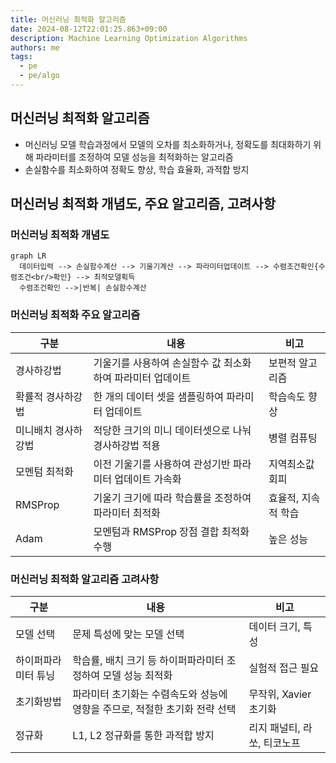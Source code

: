 ```yaml
---
title: 머신러닝 최적화 알고리즘
date: 2024-08-12T22:01:25.863+09:00
description: Machine Learning Optimization Algorithms
authors: me
tags:
  - pe
  - pe/algo 
---
```


## 머신러닝 최적화 알고리즘

- 머신러닝 모델 학습과정에서 모델의 오차를 최소화하거나, 정확도를 최대화하기 위해 파라미터를 조정하여 모델 성능을 최적화하는 알고리즘
- 손실함수를 최소화하여 정확도 향상, 학습 효율화, 과적합 방지

## 머신러닝 최적화 개념도, 주요 알고리즘, 고려사항

### 머신러닝 최적화 개념도

```mermaid
graph LR
  데이터입력 --> 손실함수계산 --> 기울기계산 --> 파라미터업데이트 --> 수렴조건확인{수렴조건<br/>확인} --> 최적모델획득
  수렴조건확인 -->|반복| 손실함수계산
```

### 머신러닝 최적화 주요 알고리즘

| 구분 | 내용 | 비고 |
| --- | --- | --- |
| 경사하강법 | 기울기를 사용하여 손실함수 값 최소화하여 파라미터 업데이트 | 보편적 알고리즘 |
| 확률적 경사하강법 | 한 개의 데이터 셋을 샘플링하여 파라미터 업데이트 | 학습속도 향상 |
| 미니배치 경사하강법 | 적당한 크기의 미니 데이터셋으로 나눠 경사하강법 적용 | 병렬 컴퓨팅 |
| 모멘텀 최적화 | 이전 기울기를 사용하여 관성기반 파라미터 업데이트 가속화 | 지역최소값 회피 |
| RMSProp | 기울기 크기에 따라 학습률을 조정하여 파라미터 최적화 | 효율적, 지속적 학습 |
| Adam | 모멘텀과 RMSProp 장점 결합 최적화 수행 | 높은 성능 |

### 머신러닝 최적화 알고리즘 고려사항

| 구분 | 내용 | 비고 |
| --- | --- | --- |
| 모델 선택 | 문제 특성에 맞는 모델 선택 | 데이터 크기, 특성 |
| 하이퍼파라미터 튜닝 | 학습률, 배치 크기 등 하이퍼파라미터 조정하여 모델 성능 최적화 | 실험적 접근 필요 |
| 초기화방법 | 파라미터 초기화는 수렴속도와 성능에 영향을 주므로, 적절한 초기화 전략 선택 | 무작위, Xavier 초기화 |
| 정규화 | L1, L2 정규화를 통한 과적합 방지 | 리지 패널티, 라쏘, 티코노프 |
